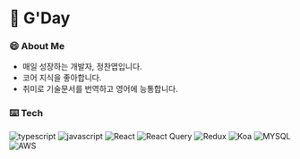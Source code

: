 # 🌊 G'Day
### 😄 About Me
+ 매일 성장하는 개발자, 정찬엽입니다.
+ 코어 지식을 좋아합니다.
+ 취미로 기술문서를 번역하고 영어에 능통합니다.

### ⌨️ Tech
![typescript](https://img.shields.io/badge/-TypeScript-007ACC?&logo=TypeScript&logoColor=white)
![javascript](https://img.shields.io/badge/-JavaScript-F7E01C?&logo=JavaScript&logoColor=white)
![React](https://img.shields.io/badge/-React-61DAFB?&logo=react&logoColor=white)
![React Query](https://img.shields.io/badge/-React_Query-ff4454?&logo=react&query&logoColor=white)
![Redux](https://img.shields.io/badge/-Redux-764ABC?&logo=redux&logoColor=white)
![Koa](https://img.shields.io/badge/-Koa-33333D?&logo=Koa&logoColor=white)
![MYSQL](https://img.shields.io/badge/-MySQL-4479A1?&logo=MySQL&logoColor=white)
![AWS](https://img.shields.io/badge/-AWS-232F3E?&logo=Amazon-AWS&logoColor=white)
